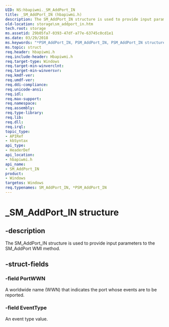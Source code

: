 ```yaml
---
UID: NS:hbapiwmi._SM_AddPort_IN
title: _SM_AddPort_IN (hbapiwmi.h)
description: The SM_AddPort_IN structure is used to provide input parameters to the SM_AddPort WMI method.
old-location: storage\sm_addport_in.htm
tech.root: storage
ms.assetid: 29b05fa7-0393-47df-a77e-63745c0cd1e1
ms.date: 03/29/2018
ms.keywords: "*PSM_AddPort_IN, PSM_AddPort_IN, PSM_AddPort_IN structure pointer [Storage Devices], SM_AddPort_IN, SM_AddPort_IN structure [Storage Devices], _SM_AddPort_IN, hbapiwmi/PSM_AddPort_IN, hbapiwmi/SM_AddPort_IN, storage.sm_addport_in, structs-Fibre_c9c9fceb-e4ec-414c-98f8-e9867b69add5.xml"
ms.topic: struct
req.header: hbapiwmi.h
req.include-header: Hbapiwmi.h
req.target-type: Windows
req.target-min-winverclnt: 
req.target-min-winversvr: 
req.kmdf-ver: 
req.umdf-ver: 
req.ddi-compliance: 
req.unicode-ansi: 
req.idl: 
req.max-support: 
req.namespace: 
req.assembly: 
req.type-library: 
req.lib: 
req.dll: 
req.irql: 
topic_type:
- APIRef
- kbSyntax
api_type:
- HeaderDef
api_location:
- hbapiwmi.h
api_name:
- SM_AddPort_IN
product:
- Windows
targetos: Windows
req.typenames: SM_AddPort_IN, *PSM_AddPort_IN
---
```


# _SM_AddPort_IN structure


## -description


The SM_AddPort_IN structure is used to provide input parameters to the SM_AddPort WMI method.


## -struct-fields




### -field PortWWN

A worldwide name (WWN) that indicates the port whose events are to be reported.


### -field EventType

An event type value.

